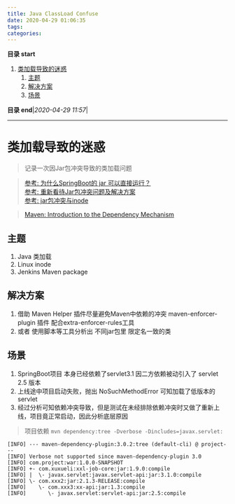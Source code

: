 ```yaml
---
title: Java ClassLoad Confuse
date: 2020-04-29 01:06:35
tags: 
categories: 
---
```


**目录 start**

1. [类加载导致的迷惑](#类加载导致的迷惑)
    1. [主题](#主题)
    1. [解决方案](#解决方案)
    1. [场景](#场景)

**目录 end**|_2020-04-29 11:57_|
****************************************

# 类加载导致的迷惑
> 记录一次因Jar包冲突导致的类加载问题 

> [参考: 为什么SpringBoot的 jar 可以直接运行？](https://blog.csdn.net/b644ROfP20z37485O35M/article/details/105671696)  
> [参考: 重新看待Jar包冲突问题及解决方案](https://www.jianshu.com/p/100439269148)  
> [参考: jar包冲突与inode](https://www.bbsmax.com/A/gVdnYM985W/)  

> [Maven: Introduction to the Dependency Mechanism](https://maven.apache.org/guides/introduction/introduction-to-dependency-mechanism.html)  

## 主题
1. Java 类加载
1. Linux inode
1. Jenkins Maven package

## 解决方案
1. 借助 Maven Helper 插件尽量避免Maven中依赖的冲突 maven-enforcer-plugin 插件 配合extra-enforcer-rules工具
1. 或者 使用脚本等工具分析出 不同jar包里 限定名一致的类

## 场景
1. SpringBoot项目 本身已经依赖了servlet3.1 因二方依赖被动引入了 servlet 2.5 版本
1. 上线途中项目启动失败，抛出 NoSuchMethodError 可知加载了低版本的 servlet
1. 经过分析可知依赖冲突导致，但是测试在未经排除依赖冲突时又做了重新上线，项目竟正常启动，因此分析底层原因

> 项目依赖 `mvn dependency:tree -Dverbose -Dincludes=javax.servlet:`
```log
[INFO] --- maven-dependency-plugin:3.0.2:tree (default-cli) @ project---
[INFO] Verbose not supported since maven-dependency-plugin 3.0
[INFO] com.project:war:1.0.0-SNAPSHOT
[INFO] +- com.xuxueli:xxl-job-core:jar:1.9.0:compile
[INFO] |  \- javax.servlet:javax.servlet-api:jar:3.1.0:compile
[INFO] \- com.xxx2:jar:2.1.3-RELEASE:compile
[INFO]    \- com.xxx3:xx-api:jar:1.3:compile
[INFO]       \- javax.servlet:servlet-api:jar:2.5:compile
```
